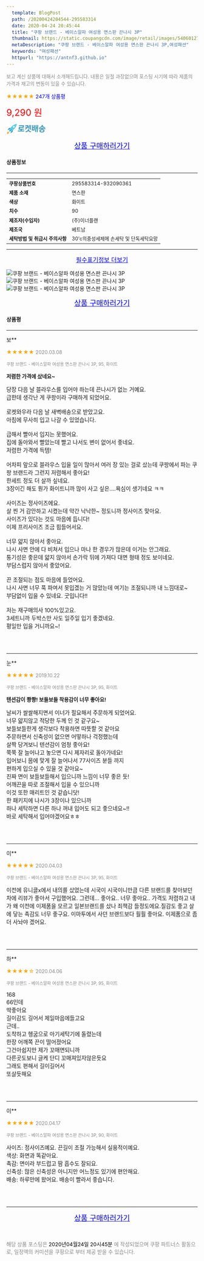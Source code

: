 ```yaml
---
  template: BlogPost
  path: /20200424204544-295583314
  date: 2020-04-24 20:45:44
  title: "쿠팡 브랜드 - 베이스알파 여성용 면스판 끈나시 3P"
  thumbnail: https://static.coupangcdn.com/image/retail/images/5406012799242-22209cd3-e029-4b56-97cf-24726af6aa9a.jpg
  metaDescription: "쿠팡 브랜드 - 베이스알파 여성용 면스판 끈나시 3P,여성패션"
  keywords: "여성패션"
  httpurl: "https://antnf3.github.io"
---
```

  
<span style="color: #888;font-size:0.8rem">보고 계신 상품에 대해서 소개해드립니다.
내용은 일절 과장없으며 포스팅 시기에 따라 제품의 가격과 재고의 변동이 있을 수 있습니다.</span>
  
<span style="color: orange;">★★★★★</span> <span style="color: blue;font-size: 0.85rem;">247개 상품평</span>

<span style="font-size: 0.9rem"></span> 

<span style="color: red;font-size: 1.5rem;">9,290 원</span>

![로켓배송](/assets/rocket_logo.png)

<p align="center"><a href="http://me2.do/xgeAz5Da" style="font-size: 1.2rem; color: blue;">상품 구매하러가기</a></p>

#### 상품정보

---

|                  |                       |
| ---------------- | --------------------- |
| **<span style="font-size:0.8rem;">쿠팡상품번호</span>** | <span style="font-size:0.8rem;">295583314-932090361</span> |
| **<span style="font-size:0.8rem;">제품 소재</span>**    | <span style="font-size:0.8rem;">면스판</span>        |
| **<span style="font-size:0.8rem;">색상</span>**    | <span style="font-size:0.8rem;">화이트</span>        |
| **<span style="font-size:0.8rem;">치수</span>**    | <span style="font-size:0.8rem;">90</span>        |
| **<span style="font-size:0.8rem;">제조자(수입자)</span>**    | <span style="font-size:0.8rem;">(주)이너플랜</span>        |
| **<span style="font-size:0.8rem;">제조국</span>**    | <span style="font-size:0.8rem;">베트남</span>        |
| **<span style="font-size:0.8rem;">세탁방법 및 취급시 주의사항</span>**    | <span style="font-size:0.8rem;">30'c의중성세제에 손세탁 및 단독세탁요망</span>        |




---

<p align="center"><a href="http://me2.do/xgeAz5Da" style="font-size: 1rem; color: blue;">필수표기정보 더보기</a></p>

![쿠팡 브랜드 - 베이스알파 여성용 면스판 끈나시 3P](http://thumbnail8.coupangcdn.com/thumbnails/remote/q89/image/retail/images/489197499595487-461919b7-7f75-40b2-871a-0d3949996bc2.jpg)
![쿠팡 브랜드 - 베이스알파 여성용 면스판 끈나시 3P](http://thumbnail9.coupangcdn.com/thumbnails/remote/q89/image/retail/images/489180830854263-abe6981b-9261-4f89-a3bb-8e10c92f5670.jpg)
![쿠팡 브랜드 - 베이스알파 여성용 면스판 끈나시 3P](http://thumbnail10.coupangcdn.com/thumbnails/remote/q89/image/retail/images/489169251684923-a151b8f8-5575-4a88-b90c-4346975971b0.jpg)

<p align="center"><a href="http://me2.do/xgeAz5Da" style="font-size: 1.2rem; color: blue;">상품 구매하러가기</a></p>

#### 상품평
  
---
  
보**
    
<span style="color: orange;">★★★★★</span> <span style="font-size:0.8rem;color: #888;">2020.03.08</span>
    
<span style="color: #888;font-size:0.7rem">쿠팡 브랜드 - 베이스알파 여성용 면스판 끈나시 3P, 95, 화이트</span>
    
<span style="font-size:0.85rem">**저렴한 가격에 샀네요~**</span>
    
<span style="font-size: 0.9rem;">당장 다음 날 블라우스를 입어야 하는데 끈나시가 없는 거예요.<br/>급한데 생각난 게 쿠팡이라 구매하게 되었어요.<br/><br/>로켓와우라 다음 날 새벽배송으로 받았고요.<br/>아침에 무사히 입고 나갈 수 있었습니다.<br/><br/>급해서 빨아서 입지는 못했어요.<br/>집에 돌아와서 빨았는데 빨고 나서도 변이 없어서 좋네요.<br/>저렴한 가격에 득템!<br/><br/>어차피 앞으로 블라우스 입을 일이 많아서 여러 장 있는 걸로 샀는데 쿠팡에서 파는 쿠팡 브랜드라 그런지 저렴해서 좋아요!<br/>한세트 정도 더 살까 싶네요.<br/>3장이긴 해도 뭔가 화이트니까 많이 사고 싶은....욕심이 생기네요 ㅋㅋ<br/><br/>사이즈는 정사이즈에요.<br/>살 찐 거 감안하고 시켰는데 약간 낙낙한~ 정도니까 정사이즈 맞아요.<br/>사이즈가 있다는 것도 마음에 듭니다!<br/>이제 프리사이즈 조금 힘들어서요.<br/><br/>너무 얇지 않아서 좋아요.<br/>나시 사면 안에 다 비쳐서 입으나 마나 한 경우가 많은데 이거는 안그래요.<br/>통기성은 좋은데 얇지 않아서 손가락 뒤에 가져다 대면 형태 정도 보이네요.<br/>부담스럽지 않아서 좋았어요.<br/><br/>끈 조절되는 점도 마음에 들었어요.<br/>나시 사면 너무 푹 파여서 못입겠는 거 많았는데 여기는 조절되니까 내 느낌대로~<br/>부담없이 입을 수 있네요. 굿입니다!!<br/><br/>저는 재구매의사 100%있고요.<br/>3세트니까 두박스만 사도 일주일 입기 좋겠네요.<br/>평일만 입을 거니까요~!</span>
    
<br>
<br>

---
  
눈**
    
<span style="color: orange;">★★★★★</span> <span style="font-size:0.8rem;color: #888;">2019.10.22</span>
    
<span style="color: #888;font-size:0.7rem">쿠팡 브랜드 - 베이스알파 여성용 면스판 끈나시 3P, 95, 화이트</span>
    
<span style="font-size:0.85rem">**텐션감이 쫭쫭! 보들보들 착용감이 너무 좋아요!**</span>
    
<span style="font-size: 0.9rem;">날씨가 쌀쌀해지면서 이너가 필요해서 주문하게 되었어요.<br/>너무 얇지않고 적당한 두께 인 것 같구요~<br/>보들보들한게 생각보다 착용하면 따뜻할 것 같아요<br/>주문하면서 신축성이 없으면 어떻하나 걱정했는데<br/>살짝 당겨보니 텐션감이 엄청 좋아요! <br/>쭉쭉 잘 늘어나고 놓으면 다시 제자리로 돌아가네요!<br/>입어보니 몸에 맞게 잘 늘어나서 77사이즈 분들 까지 <br/>편하게 입으실 수 있을 것 같아요~ <br/>진짜 면이 보들보들해서 입으니까 느낌이 너무 좋은 듯!<br/>어깨끈을 따로 조절해서 입을 수 있으니까 <br/>이것 또한 매리트인 것 같습니닷! <br/>한 패키지에 나시가 3장이나 있으니까 <br/>하나 세탁하면 다른 하나 꺼내 입어도 되고 좋으네요~!! <br/>바로 세탁해서 입어야겠어요ㅎㅎ</span>
    
<br>
<br>

---
  
이**
    
<span style="color: orange;">★★★★★</span> <span style="font-size:0.8rem;color: #888;">2020.04.03</span>
    
<span style="color: #888;font-size:0.7rem">쿠팡 브랜드 - 베이스알파 여성용 면스판 끈나시 3P, 95, 화이트</span>
    

    
<span style="font-size: 0.9rem;">이전에 유니클x에서 내의를 샀었는데 시국이 시국이니만큼 다른 브랜드를 찾아보던 차에 리뷰가 좋아서 구입했어요. 그런데... 좋아요.. 너무 좋아요.. 가격도 저렴하고 내가 왜 이전에 이제품을 모르고 일본브랜드를 샀나 죄책감 들정도에요.질감도 좋고 살에 닿는 촉감도 너무 좋구요. 이마투에서 사던 브랜드보다 훨훨 좋아요. 이제품으로 좀더 사놔야 겠어요.</span>
    
<br>
<br>

---
  
하**
    
<span style="color: orange;">★★★★☆</span> <span style="font-size:0.8rem;color: #888;">2020.04.06</span>
    
<span style="color: #888;font-size:0.7rem">쿠팡 브랜드 - 베이스알파 여성용 면스판 끈나시 3P, 95, 화이트</span>
    

    
<span style="font-size: 0.9rem;">168 <br/>66인데<br/>딱좋아요<br/>길이감도 길어서 제일마음에들고요<br/>근데..<br/>도착하고 헹굼으로 아기세탁기에 돌렸는데<br/>한장 어깨쪽 끈이 떨어졌어요<br/>그건아쉽지만 제가 꼬매면되니까<br/>다른곳도보니 글케 단디 꼬매져있자않은듯요<br/>그래도 편해서 길이길어서<br/>또살듯해요</span>
    
<br>
<br>

---
  
이**
    
<span style="color: orange;">★★★★★</span> <span style="font-size:0.8rem;color: #888;">2020.04.17</span>
    
<span style="color: #888;font-size:0.7rem">쿠팡 브랜드 - 베이스알파 여성용 면스판 끈나시 3P, 90, 화이트</span>
    

    
<span style="font-size: 0.9rem;">사이즈: 정사이즈예요. 끈길이 조절 가능해서 실용적이예요.<br/>색상: 화면과 똑같아요.<br/>촉감: 면이라 부드럽고 땀 흡수도 잘되요.<br/>신축성: 많은 신축성은 아니지만 어느정도 있기에 편안해요.<br/>배송: 하루만에 왔어요. 배송이 빨라서 좋습니다.</span>
    
<br>
<br>


  
---
  
<p align="center"><a href="http://me2.do/xgeAz5Da" style="font-size: 1.2rem; color: blue;">상품 구매하러가기</a></p>
  
<br>
  
<span style="font-size: 0.85rem; color: #888;">해당 상품 포스팅은 <span style="color: #000;"> 2020년04월24일 20시45분 </span> 에 작성되었으며 쿠팡 파트너스 활동으로, 일정액의 커미션을 쿠팡으로 부터 제공 받을 수 있습니다.</span>